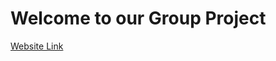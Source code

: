 Welcome to our Group Project
============================

[Website Link](https://matt485.github.io/group-project-progressive/)
